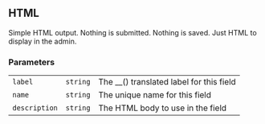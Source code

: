 ## HTML

Simple HTML output. Nothing is submitted. Nothing is saved. Just HTML to display in the admin.

### Parameters

||||
|---|---|---|
| `label`       | `string` | The __() translated label for this field       |
| `name`        | `string` | The unique name for this field                 |
| `description` | `string` | The HTML body to use in the field |